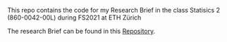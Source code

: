 This repo contains the code for my Research Brief in the class Statisics 2 (860-0042-00L) during FS2021 at ETH Zürich

The research Brief can be found in this [Repository](https://github.com/felanders/Statistics-2-Research-Brief-Latex).
